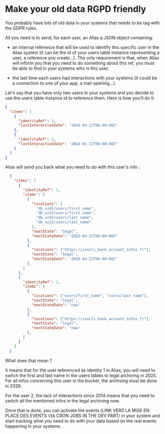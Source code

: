 # Make your old data RGPD friendly

You probably have lots of old data in your systems that needs to be tag with the GDPR rules. 

All you need is to send, for each user, an Alias a JSON object containing: 

- an internal reference that will be used to identify this specific user in the Alias system (it can be the id of your users table instance representing a user, a reference you create...). The only requirement is that, when Alias will inform you that you need to do something about this ref, you must be able to find in your systems who is this user. 

- the last time each users had interactions with your systems (it could be a connection to one of your app, a mail opening...).

Let's say that you have only two users in your systems and you decide to use the users table instance id to reference them. Here is how you'll do it: 


```json
{
  "items": [
    {
      "identityRef": 1, 
      "lastInteractionDate": "2020-04-22T06:00:00Z"
    },
    {
      "identityRef": 2, 
      "lastInteractionDate": "2014-01-22T06:00:00Z"
    }
  ]
}
```

Alias will send you back what you need to do with this user's info : 

```json
  {
    "items": [
      {
        "identityRef": 1,
        "items": [
          {
            "locations": [
              "db_xz42/users/first_name",
              "db_xz23/users/first_name",
              "db_xz42/users/last_name",
              "db_xz23/users/last_name"
            ],
            "nextState": "legal",
            "nextStateDate": "2025-04-22T06:00:00Z"
          },
          {
            "locations": ["https://iencli_bank_account_infos.fr"],
            "nextState": "legal",
            "nextStateDate": "2028-04-22T06:00:00Z"
          },
        ]
      },
      {
        "identityRef": 2,
        "items": [
          {
            "locations": ["users/first_name", "users/last_name"],
            "nextState": "legal",
            "nextStateDate": "now"
          },
          {
            "locations": ["https://iencli_bank_account_infos.fr"],
            "nextState": "legal",
            "nextStateDate": "now"
          },
        ]
      }
    ]
  }
```

What does that mean ?

It means that for the user referenced as identity 1 in Alias, you will need to switch the first and last name in the users tables to legal archiving in 2025. For all infos concerning this user in the bucket, the archiving must be done in 2028.

For the user 2, the lack of interactions since 2014 means that you need to switch all the mentioned infos in the legal archiving now. 

Once that is done, you can activate the events /LINK VERS LA MISE EN PLACE DES EVENTS VIA CRON JOBS IN THE DEV PART/ in your system and start tracking what you need to do with your data based on the real events happening in your systems. 
